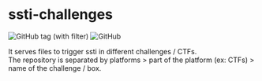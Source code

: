 # ssti-challenges

![GitHub tag (with filter)](https://img.shields.io/github/v/tag/Eneru/ssti-challenges)
![GitHub](https://img.shields.io/github/license/Eneru/ssti-challenges)

It serves files to trigger ssti in different challenges / CTFs.  
The repository is separated by platforms > part of the platform (ex: CTFs) > name of the challenge / box.